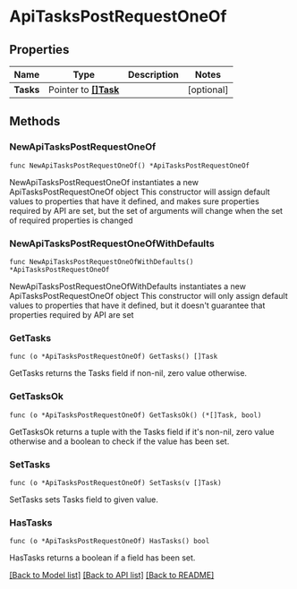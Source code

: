 # ApiTasksPostRequestOneOf

## Properties

Name | Type | Description | Notes
------------ | ------------- | ------------- | -------------
**Tasks** | Pointer to [**[]Task**](Task.md) |  | [optional] 

## Methods

### NewApiTasksPostRequestOneOf

`func NewApiTasksPostRequestOneOf() *ApiTasksPostRequestOneOf`

NewApiTasksPostRequestOneOf instantiates a new ApiTasksPostRequestOneOf object
This constructor will assign default values to properties that have it defined,
and makes sure properties required by API are set, but the set of arguments
will change when the set of required properties is changed

### NewApiTasksPostRequestOneOfWithDefaults

`func NewApiTasksPostRequestOneOfWithDefaults() *ApiTasksPostRequestOneOf`

NewApiTasksPostRequestOneOfWithDefaults instantiates a new ApiTasksPostRequestOneOf object
This constructor will only assign default values to properties that have it defined,
but it doesn't guarantee that properties required by API are set

### GetTasks

`func (o *ApiTasksPostRequestOneOf) GetTasks() []Task`

GetTasks returns the Tasks field if non-nil, zero value otherwise.

### GetTasksOk

`func (o *ApiTasksPostRequestOneOf) GetTasksOk() (*[]Task, bool)`

GetTasksOk returns a tuple with the Tasks field if it's non-nil, zero value otherwise
and a boolean to check if the value has been set.

### SetTasks

`func (o *ApiTasksPostRequestOneOf) SetTasks(v []Task)`

SetTasks sets Tasks field to given value.

### HasTasks

`func (o *ApiTasksPostRequestOneOf) HasTasks() bool`

HasTasks returns a boolean if a field has been set.


[[Back to Model list]](../README.md#documentation-for-models) [[Back to API list]](../README.md#documentation-for-api-endpoints) [[Back to README]](../README.md)


